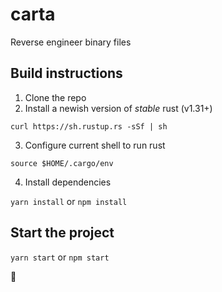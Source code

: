 # carta

Reverse engineer binary files

## Build instructions
1. Clone the repo
2. Install a newish version of *stable* rust (v1.31+)

`curl https://sh.rustup.rs -sSf | sh `

3. Configure current shell to run rust

`source $HOME/.cargo/env `

4. Install dependencies

` yarn install ` or `npm install`


## Start the project
` yarn start ` or `npm start`

:tada:
